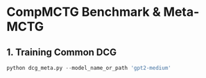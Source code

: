 # CompMCTG Benchmark \& Meta-MCTG
## 1. Training Common DCG
```python
python dcg_meta.py --model_name_or_path 'gpt2-medium'
```
